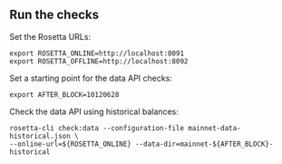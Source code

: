 ## Run the checks

Set the Rosetta URLs:

```
export ROSETTA_ONLINE=http://localhost:8091
export ROSETTA_OFFLINE=http://localhost:8092
```

Set a starting point for the data API checks:

```
export AFTER_BLOCK=10120628
```

Check the data API using historical balances:

```
rosetta-cli check:data --configuration-file mainnet-data-historical.json \
--online-url=${ROSETTA_ONLINE} --data-dir=mainnet-${AFTER_BLOCK}-historical
```
